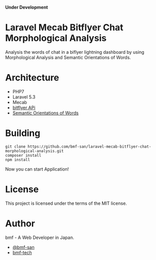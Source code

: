 **Under Development**

# Laravel Mecab Bitflyer Chat Morphological Analysis
Analysis the words of chat in a biflyer lightning dashboard by using Morphological Analysis and Semantic Orientations of Words.

# Architecture
* PHP7
* Laravel 5.3
* Mecab
* [bitflyer APi](https://bitflyer.jp/ja/api)
* [Semantic Orientations of Words](http://www.lr.pi.titech.ac.jp/~takamura/pndic_ja.html)    

# Building
`git clone https://github.com/bmf-san/laravel-mecab-bitflyer-chat-morphological-analysis.git`  
`composer install`  
`npm install`  

Now you can start Application!

# License
This project is licensed under the terms of the MIT license.

# Author
bmf - A Web Developer in Japan.
* [@bmf-san](https://twitter.com/bmf_san)
* [bmf-tech](http://bmf-tech.com/)
